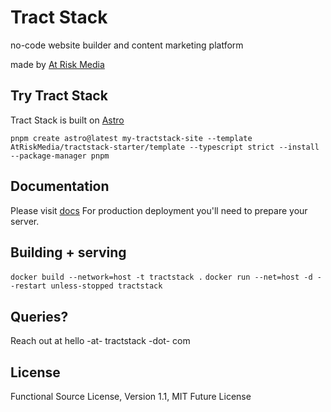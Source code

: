 # Tract Stack

no-code website builder and content marketing platform

made by [At Risk Media](https://atriskmedia.com)

## Try Tract Stack

Tract Stack is built on [Astro](https://astro.build/)

```pnpm create astro@latest my-tractstack-site --template AtRiskMedia/tractstack-starter/template --typescript strict --install --package-manager pnpm```

## Documentation

Please visit [docs](https://tractstack.org)
For production deployment you'll need to prepare your server.

## Building + serving

```docker build --network=host -t tractstack .```
```docker run --net=host -d --restart unless-stopped tractstack```

## Queries?

Reach out at hello -at- tractstack -dot- com

## License

Functional Source License, Version 1.1, MIT Future License
